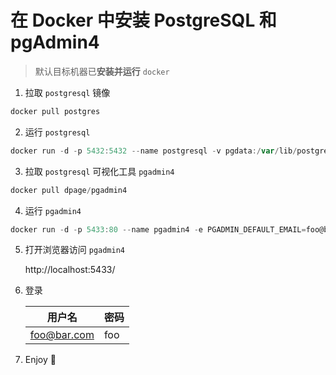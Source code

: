 # 在 Docker 中安装 PostgreSQL 和 pgAdmin4

> 默认目标机器已**安装并运行** `docker`



1. 拉取 `postgresql` 镜像

```powershell
docker pull postgres
```

2. 运行 `postgresql`

```powershell
docker run -d -p 5432:5432 --name postgresql -v pgdata:/var/lib/postgresql/data -e POSTGRES_PASSWORD=foo postgres
```

3. 拉取 `postgresql` 可视化工具 `pgadmin4`

```powershell
docker pull dpage/pgadmin4
```

4. 运行 `pgadmin4`

```powershell
docker run -d -p 5433:80 --name pgadmin4 -e PGADMIN_DEFAULT_EMAIL=foo@bar.com -e PGADMIN_DEFAULT_PASSWORD=foo dpage/pgadmin4
```

5. 打开浏览器访问 `pgadmin4` 
   
   http://localhost:5433/

6. 登录
   
   | 用户名         | 密码  |
   | ----------- | --- |
   | foo@bar.com | foo |

7. Enjoy :tada:




